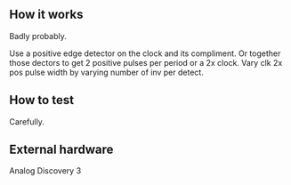 <!---

This file is used to generate your project datasheet. Please fill in the information below and delete any unused
sections.

You can also include images in this folder and reference them in the markdown. Each image must be less than
512 kb in size, and the combined size of all images must be less than 1 MB.
-->

## How it works

Badly probably.

Use a positive edge detector on the clock and its compliment.  Or together those dectors to get 2 positive pulses per period or a 2x clock.  Vary clk 2x pos pulse width by varying number of inv per detect. 

## How to test

Carefully.

## External hardware

Analog Discovery 3

